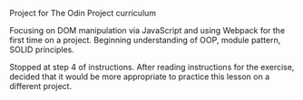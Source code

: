 Project for The Odin Project curriculum

Focusing on DOM manipulation via JavaScript and using Webpack for the first time on a project. Beginning understanding of OOP, module pattern, SOLID principles.

Stopped at step 4 of instructions. After reading instructions for the exercise, decided that it would be more appropriate to practice this lesson on a different project.